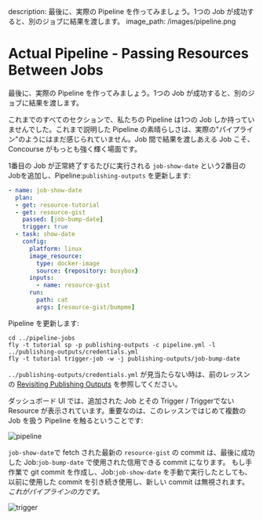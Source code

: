 description: 最後に、実際の Pipeline を作ってみましょう。1つの Job が成功すると、別のジョブに結果を渡します。
image_path: /images/pipeline.png

# Actual Pipeline - Passing Resources Between Jobs

最後に、実際の Pipeline を作ってみましょう。1つの Job が成功すると、別のジョブに結果を渡します。

これまでのすべてのセクションで、私たちの Pipeline は1つの Job しか持っていませんでした。これまで説明した Pipeline の素晴らしさは、実際の"パイプライン"のようにはまだ感じられていません。Job 間で結果を渡しあえる Job こそ、Concourse がもっとも強く輝く場面です。

1番目の Job が正常終了するたびに実行される `job-show-date` という2番目のJobを追加し、Pipeline:`publishing-outputs` を更新します:

```yaml
- name: job-show-date
  plan:
  - get: resource-tutorial
  - get: resource-gist
    passed: [job-bump-date]
    trigger: true
  - task: show-date
    config:
      platform: linux
      image_resource:
        type: docker-image
        source: {repository: busybox}
      inputs:
        - name: resource-gist
      run:
        path: cat
        args: [resource-gist/bumpme]
```

Pipeline を更新します:

```
cd ../pipeline-jobs
fly -t tutorial sp -p publishing-outputs -c pipeline.yml -l ../publishing-outputs/credentials.yml
fly -t tutorial trigger-job -w -j publishing-outputs/job-bump-date
```

`../publishing-outputs/credentials.yml` が見当たらない時は、前のレッスンの [Revisiting Publishing Outputs](/basics/parameters/#revisting-publishing-outputs) を参照してください。

ダッシュボード UI では、追加された Job とその Trigger / Triggerでない Resource が表示されています。重要なのは、このレッスンではじめて複数の Job を扱う Pipeline を触るということです:

![pipeline](/images/pipeline.png)

`job-show-date`で fetch された最新の `resource-gist` の commit は、最後に成功した Job:`job-bump-date` で使用された信用できる commit になります。 もし手作業で git commit を作成し、Job:`job-show-date` を手動で実行したとしても、以前に使用した commit を引き続き使用し、新しい commit は無視されます。 *これがパイプラインの力です。*

![trigger](/images/trigger.png)
